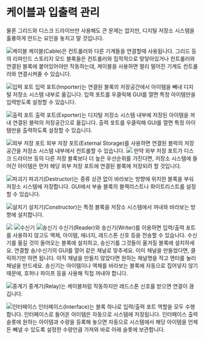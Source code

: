 # 케이블과 입출력 관리

물론 그리드와 디스크 드라이브만 사용해도 큰 문제는 없지만, 디지털 저장소 시스템을 훌륭하게 만드는 요인을 놓치고 말 것입니다.

![케이블](item:refinedstorage:cable)
케이블(Cable)은 컨트롤러와 다른 기계들을 연결할때 사용됩니다. 그리드 등의 리파인드 스토리지 모드 블록들은 컨트롤러와 집적적으로 맞닿아있거나 컨트롤러와 연결된 블록에 붙어있어야만 작동하는데, 케이블을 사용하면 멀리 떨어진 기계도 컨트롤러와 연결시켜줄 수 있습니다.

![입력 포트](item:refinedstorage:importer)
입력 포트(Importer)는 연결된 블록의 저장공간에서 아이템을 빼내 디지털 저장소 시스템 내부로 옮깁니다. 입력 포트를 우클릭해 GUI를 열면 특정 아이템만을 입력받도록 설정할 수 있습니다.

![출력 포트](item:refinedstorage:exporter)
출력 포트(Exporter)는 디지털 저장소 시스템 내부에 저장된 아이템을 꺼내 연결된 블럭의 저장공간으로 옮깁니다. 출력 포트를 우클릭해 GUI를 열면 특정 아이템만을 출력하도록 설정할 수 있습니다.

![외부 저장 포트](item:refinedstorage:external_storage)
외부 저장 포트(External Storage)를 사용하면 연결된 블럭의 저장공간을 저장소 시스템 내부에서 컨트롤할 수 있습니다.
![](external_storage.png)
만약 외부 저장 포트가 디스크 드라이브 등의 다른 저장 블록보다 더 높은 우선순위를 가진다면, 저장소 시스템에 들어간 아이템은 먼저 해당 외부 저장 포트에 연결된 블록에 저장되려 할 것입니다.

![파괴기](item:refinedstorage:destructor)
파괴기(Destructor)는 종류 상관 없이 바라보는 방향에 위치한 블록을 부숴 저장소 시스템에 저장합니다. GUI에서 부술 블록의 블랙리스트나 화이트리스트를 설정할 수 있습니다.

![설치기](item:refinedstorage:constructor)
설치기(Constructor)는 특정 블록을 저장소 시스템에서 꺼내와 바라보는 방향에 설치합니다.

![](read_write.png)
![수신기](item:refinedstorage:reader)
![송신기](item:refinedstorage:writer)
수신기(Reader)와 송신기(Writer)를 이용하면 입력/출력 포트를 사용하지 않고도 액체, 아이템, 에너지, 레드스톤 신호 등을 전송할 수 있습니다. 수신기를 옮길 것이 들어오는 블록에 설치하고, 송신기를 그것들이 옮겨질 블록에 설치하세요. 연결할 송/수신기의 GUI를 열어 같은 채널로 맞추세요. 이미 채널을 만들었다면, 클릭하기만 하면 됩니다. 아직 채널을 만들지 않았다면 원하는 채널명을 적고 엔터를 눌러 채널을 만드세요.
송신기는 아이템이나 액체를 바라보는 블록에 자동으로 집어넣지 않기 때문에, 호퍼나 파이프 등을 사용해 직접 꺼내야 합니다.

![중계기](item:refinedstorage:relay)
중계기(Relay)는 케이블처럼 작동하지만 레드스톤 신호를 받으면 연결이 끊깁니다.

![인터페이스](item:refinedstorage:interface)
인터페이스(Interface)는 블록 하나로 입력/출력 포트 역할을 모두 수행합니다.
인터페이스로 들어온 아이템은 자동으로 시스템에 저장됩니다.
인터페이스 출력 슬롯에 원하는 아이템과 수량을 등록해 놓으면 자동으로 시스템에서 해당 아이템을 언제든 빼낼 수 있도록 설정한 수량만큼 가져와 바로 아래 슬롯에 보관합니다.